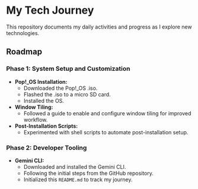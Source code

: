 # My Tech Journey

This repository documents my daily activities and progress as I explore new technologies.

## Roadmap

### Phase 1: System Setup and Customization

*   **Pop!_OS Installation:**
    *   Downloaded the Pop!_OS .iso.
    *   Flashed the .iso to a micro SD card.
    *   Installed the OS.
*   **Window Tiling:**
    *   Followed a guide to enable and configure window tiling for improved workflow.
*   **Post-Installation Scripts:**
    *   Experimented with shell scripts to automate post-installation setup.

### Phase 2: Developer Tooling

*   **Gemini CLI:**
    *   Downloaded and installed the Gemini CLI.
    *   Following the initial steps from the GitHub repository.
    *   Initialized this `README.md` to track my journey.
